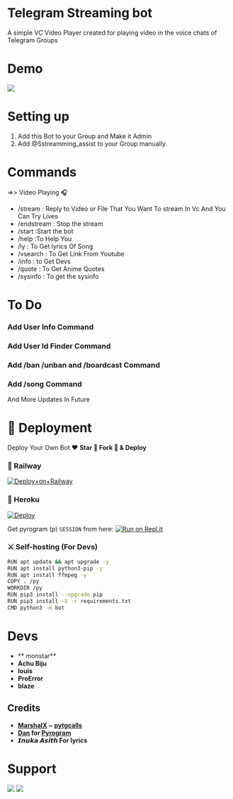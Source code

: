 # Telegram Streaming bot
A simple VC Video Player created for playing video in the voice chats of Telegram Groups

# Demo 
<a href="https://t.me/Sstreamming_bot"><img src="https://img.shields.io/badge/Streaming bot-2cb6e0?style=for-the-badge&logo=telegram&logoColor=white"></a>

# Setting up
1) Add this Bot to your Group and Make it Admin 
2) Add @Sstreamming_assist to your Group manually.

# Commands
=>> Video Playing 🎧
- /stream : Reply to Video or File That You Want To stream In Vc And You Can Try Lives
- /endstream  : Stop the stream
- /start :Start the bot
- /help  :To Help You
- /ly   : To Get lyrics Of Song
- /vsearch : To Get Link From Youtube
- /info : to Get Devs
- /quote : To Get Anime Quotes
- /sysinfo : To get the sysinfo

# To Do
### Add User Info Command
### Add User Id Finder Command
### Add /ban /unban and /boardcast Command
### Add /song Command

And  More Updates In Future

# 🚀 Deployment

Deploy Your Own Bot ♥️ **Star 🌟 Fork 🍴 & Deploy**

### 💜 Railway

[![Deploy+on+Railway](https://railway.app/button.svg)](https://railway.app/new/template?template=https://github.com/mohsinhsn/Streaming-bot&envs=API_ID,API_HASH,BOT_TOKEN,SESSION_NAME,ADMIN,DB_URL,DB_NAME)

### 💜 Heroku

[![Deploy](https://www.herokucdn.com/deploy/button.svg)](https://heroku.com/deploy?template=https://github.com/mohsinhsn/Streaming-bot)

Get pyrogram (p)  `SESSION` from here:
[![Run on Repl.it](https://repl.it/badge/github/SpEcHiDe/GenerateStringSession)](https://repl.it/@SpEcHiDe/GenerateStringSession)

### ⚔ Self-hosting (For Devs) 
```sh
RUN apt update && apt upgrade -y
RUN apt install python3-pip -y
RUN apt install ffmpeg -y
COPY . /py
WORKDIR /py
RUN pip3 install --upgrade pip
RUN pip3 install -U -r requirements.txt
CMD python3 -m bot
```

# Devs
- ** monstar**
- **Achu Biju**
- **louis**
- **ProError**
-  **blaze**

## Credits

- **[MarshalX](https://github.com/MarshalX) ~ [pytgcalls](https://github.com/MarshalX/tgcalls)**
- **[Dan](https://github.com/delivrance) for [Pyrogram](https://github.com/pyrogram/pyrogram)**
- **𝙄𝙣𝙪𝙠𝙖 𝘼𝙨𝙞𝙩𝙝 For lyrics**


# Support 

<a href="https://t.me/stylishuser"><img src="https://img.shields.io/badge/Support_Group-2cb6e0?style=for-the-badge&logo=telegram&logoColor=white"></a> <a href="https://t.me/Englishchatting_club"><img src="https://img.shields.io/badge/Updates_Channel-2cb6e0?style=for-the-badge&logo=telegram&logoColor=white"></a>
